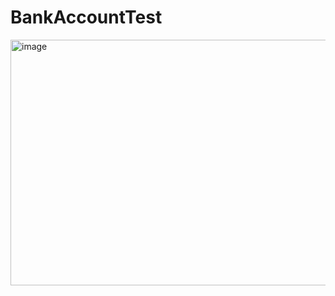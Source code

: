 ﻿# BankAccountTest

<img width="1343" height="393" alt="image" src="https://github.com/user-attachments/assets/218bb37f-f24a-42c6-a30b-185b2ba739ce" />
